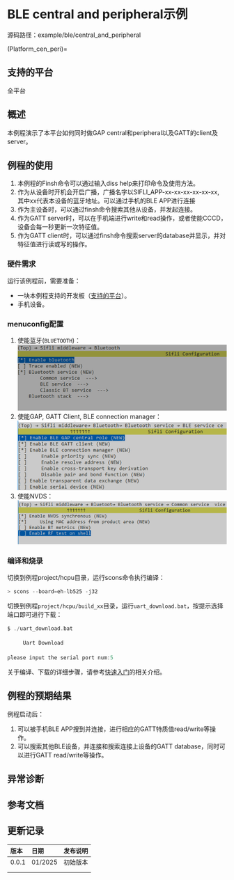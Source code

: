 # BLE central and peripheral示例

源码路径：example/ble/central_and_peripheral

(Platform_cen_peri)=
## 支持的平台
<!-- 支持哪些板子和芯片平台 -->
全平台

## 概述
<!-- 例程简介 -->
本例程演示了本平台如何同时做GAP central和peripheral以及GATT的client及server。


## 例程的使用
<!-- 说明如何使用例程，比如连接哪些硬件管脚观察波形，编译和烧写可以引用相关文档。
对于rt_device的例程，还需要把本例程用到的配置开关列出来，比如PWM例程用到了PWM1，需要在onchip菜单里使能PWM1 -->
1. 本例程的Finsh命令可以通过输入diss help来打印命令及使用方法。
2. 作为从设备时开机会开启广播，广播名字以SIFLI_APP-xx-xx-xx-xx-xx-xx, 其中xx代表本设备的蓝牙地址。可以通过手机的BLE APP进行连接
3. 作为主设备时，可以通过finsh命令搜索其他从设备，并发起连接。
4. 作为GATT server时，可以在手机端进行write和read操作，或者使能CCCD，设备会每一秒更新一次特征值。
5. 作为GATT client时，可以通过finsh命令搜索server的database并显示，并对特征值进行读或写的操作。


### 硬件需求
运行该例程前，需要准备：
+ 一块本例程支持的开发板（[支持的平台](#Platform_cen_peri)）。
+ 手机设备。

### menuconfig配置
1. 使能蓝牙(`BLUETOOTH`)：\
![BLUETOOTH](./assets/bluetooth.png)
2. 使能GAP, GATT Client, BLE connection manager：\
![BLE MIX](./assets/gap_gatt_ble_cm.png)
3. 使能NVDS：\
![NVDS](./assets/bt_nvds.png)


### 编译和烧录
切换到例程project/hcpu目录，运行scons命令执行编译：
```c
> scons --board=eh-lb525 -j32
```
切换到例程`project/hcpu/build_xx`目录，运行`uart_download.bat`，按提示选择端口即可进行下载：
```c
$ ./uart_download.bat

     Uart Download

please input the serial port num:5
```
关于编译、下载的详细步骤，请参考[快速入门](/quickstart/get-started-gcc.md)的相关介绍。

## 例程的预期结果
<!-- 说明例程运行结果，比如哪几个灯会亮，会打印哪些log，以便用户判断例程是否正常运行，运行结果可以结合代码分步骤说明 -->
例程启动后：
1. 可以被手机BLE APP搜到并连接，进行相应的GATT特质值read/write等操作。
2. 可以搜索其他BLE设备，并连接和搜索连接上设备的GATT database，同时可以进行GATT read/write等操作。

## 异常诊断


## 参考文档
<!-- 对于rt_device的示例，rt-thread官网文档提供的较详细说明，可以在这里添加网页链接，例如，参考RT-Thread的[RTC文档](https://www.rt-thread.org/document/site/#/rt-thread-version/rt-thread-standard/programming-manual/device/rtc/rtc) -->

## 更新记录
|版本 |日期   |发布说明 |
|:---|:---|:---|
|0.0.1 |01/2025 |初始版本 |
| | | |
| | | |
